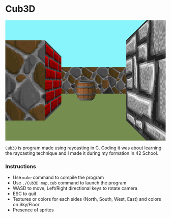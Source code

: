# Cub3D

<img align="center" src="macOS/screenshot.bmp" alt="Screenshot of the game" />

``Cub3D`` is program made using raycasting in C.
Coding it was about learning the raycasting technique and I made it during my formation in 42 School.


### Instructions

* Use ``make`` command to compile the program
* Use ``./Cub3D map.cub`` command to launch the program
* WASD to move, Left/Right directional keys to rotate camera
* ESC to quit
* Textures or colors for each sides (North, South, West, East) and colors on Sky/Floor
* Presence of sprites
